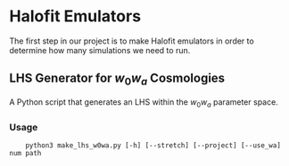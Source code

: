 # Halofit Emulators

The first step in our project is to make Halofit emulators in order to determine how many simulations we need to run.

## LHS Generator for $w_0w_a$ Cosmologies

A Python script that generates an LHS within the $w_0w_a$ parameter space.

### Usage

```
	python3 make_lhs_w0wa.py [-h] [--stretch] [--project] [--use_wa] num path
```
